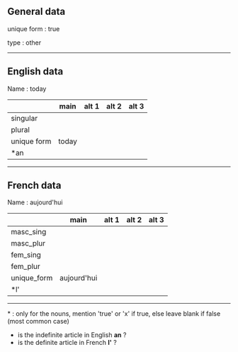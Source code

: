 ## General data

unique form : true

type : other

---

## English data

Name : today

|             | main  | alt 1 | alt 2 | alt 3 |
| :---------- | :---: | :---: | :---: | ----- |
| singular    |       |       |       |       |
| plural      |       |       |       |       |
| unique form | today |       |       |       |
| \*an        |       |       |       |       |

---

## French data

Name : aujourd'hui

|             |    main     | alt 1 | alt 2 | alt 3 |
| :---------- | :---------: | :---: | :---: | :---: |
| masc_sing   |             |       |       |       |
| masc_plur   |             |       |       |       |
| fem_sing    |             |       |       |       |
| fem_plur    |             |       |       |       |
| unique_form | aujourd'hui |       |       |       |
| \*l'        |             |       |       |       |

---

\* : only for the nouns, mention 'true' or 'x' if true, else leave blank if false (most common case)

- is the indefinite article in English **an** ?
- is the definite article in French **l'** ?

